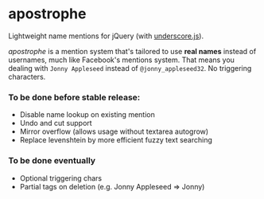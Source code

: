 # apostrophe

Lightweight name mentions for jQuery (with [underscore.js](http://underscorejs.org)).

_apostrophe_ is a mention system that's tailored to use
**real names** instead of usernames, much like Facebook's
mentions system. That means you dealing with `Jonny Appleseed`
instead of `@jonny_appleseed32`. No triggering characters.

### To be done before stable release:

* Disable name lookup on existing mention
* Undo and cut support
* Mirror overflow (allows usage without textarea autogrow)
* Replace levenshtein by more efficient fuzzy text searching

### To be done eventually

* Optional triggering chars
* Partial tags on deletion (e.g. Jonny Appleseed => Jonny)
